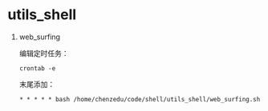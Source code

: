 # utils_shell

1. web_surfing

   编辑定时任务：

   ```
   crontab -e
   ```

   末尾添加：

   ```
   * * * * * bash /home/chenzedu/code/shell/utils_shell/web_surfing.sh
   ```
